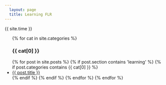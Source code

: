 ```yaml
---
  layout: page
  title: Learning FLR
---
```


{{ site.time }}

<ul>
	{% for cat in site.categories %}
    <h3>{{ cat[0] }}</h3>
  {% for post in site.posts %}
		{% if post.section contains 'learning' %}
		{% if post.categories contains {{ cat[0] }} %}
    	<li>
	      <a href="{{ post.url }}">{{ post.title }}</a>
    	</li>
		{% endif %}
		{% endif %}
  {% endfor %}
	{% endfor %}
</ul>



